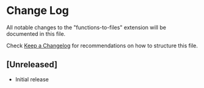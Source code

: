 # Change Log

All notable changes to the "functions-to-files" extension will be documented in this file.

Check [Keep a Changelog](http://keepachangelog.com/) for recommendations on how to structure this file.

## [Unreleased]

- Initial release